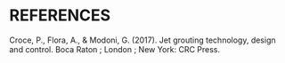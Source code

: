 # REFERENCES
Croce, P., Flora, A., &amp; Modoni, G. (2017). Jet grouting technology, design and control. Boca Raton ; London ; New York: CRC Press.
